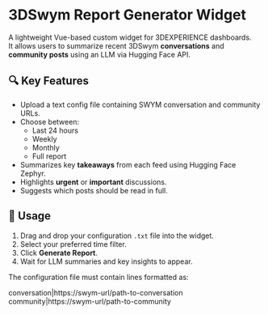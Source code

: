 # 3DSwym Report Generator Widget

A lightweight Vue-based custom widget for 3DEXPERIENCE dashboards.  
It allows users to summarize recent 3DSwym **conversations** and **community posts** using an LLM via Hugging Face API.

## 🔍 Key Features

- Upload a text config file containing SWYM conversation and community URLs.
- Choose between:
  - Last 24 hours
  - Weekly
  - Monthly
  - Full report
- Summarizes key **takeaways** from each feed using Hugging Face Zephyr.
- Highlights **urgent** or **important** discussions.
- Suggests which posts should be read in full.

## 📁 Usage

1. Drag and drop your configuration `.txt` file into the widget.
2. Select your preferred time filter.
3. Click **Generate Report**.
4. Wait for LLM summaries and key insights to appear.

The configuration file must contain lines formatted as:

conversation|https://swym-url/path-to-conversation
community|https://swym-url/path-to-community